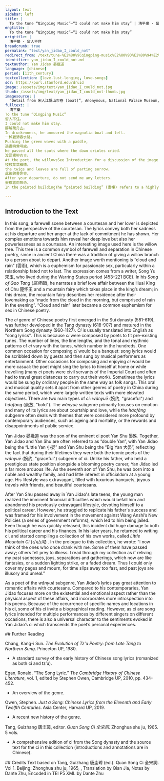 ```yaml
---
layout: text
sidebar: left
title: |
  To the tune “Qingping Music”—“I could not make him stay” | 清平樂 · 留人不住
engtitle: |
  To the tune “Qingping Music”—“I could not make him stay”
origtitle: |
  清平樂 · 留人不住
breadcrumb: true
permalink: "text/yan_jidao_I_could_not"
redirect_from: /text/tune-%E2%80%9Cqingping-music%E2%80%9D%E2%80%94%E2%80%9Ci-could-not-make-him-stay%E2%80%9D
identifier: yan_jidao_I_could_not.md
textauthor: Yan Jidao 晏幾道
language: [chinese]
period: [11th_century]
textcollection: [love-lust-longing, love-songs]
sdr: https://purl.stanford.edu/druid 
image: /assets/img/text/yan_jidao_I_could_not.jpg
thumb: /assets/img/text/yan_jidao_I_could_not-thumb.jpg
imagesource: |
  “Detail from 宋人江帆山市卷 (boat)”, Anonymous, National Palace Museum, Accession Number: K2A001004N000000000PAB [Public Domain]
fulltext: |
  清平樂
To the tune “Qingping Music”
留人不住。
I could not make him stay.
醉解蘭舟去。
In drunkenness, he unmoored the magnolia boat and left.
一棹碧濤春水路。
Pushing the green waves with a paddle,
過盡曉鶯啼處。
he passed all the spots where the dawn orioles cried.
渡頭楊柳青青。
At the port, the willowsSee Introduction for a discussion of the image of willow trees. are green;
枝枝葉葉離情。
the twigs and leaves are full of parting sorrow.
此後錦書休寄，
After your departure, do not send me any letters.
畫樓雲雨無憑。
In the painted buildingThe “painted building” (畫樓) refers to a highly ornate building. It implies a place of entertainment or a brothel, as it was a well-known trope that such establishments were so profitable that their buildings were often the most expensively and lavishly decorated in the town or city., cloud and rainSee Introduction for a discussion of the term "cloud and rain" (雲雨). does not mean commitment.

--- 
```

## Introduction to the Text 
<p><meta charset="utf-8" />In this song, a farewell scene between a courtesan and her lover is depicted from the perspective of the courtesan. The lyrics convey both her sadness at his departure and her anger at the lack of commitment he has shown. Her complex emotions towards him reveal her deep love but also her powerlessness as a courtesan. An interesting image used here is the willow tree. This tree is a common symbol of farewell and separation in Chinese poetry, since in ancient China there was a tradition of giving a willow branch to a person about to depart. Another image worth mentioning is “cloud and rain” (雲雨), which is a euphemism for passionate sex, particularly within a relationship fated not to last. The expression comes from a writer, Song Yu 宋玉, who lived during the Warring States period (453–221 BCE). In his <em>Song of Gao Tang</em> (<em>高唐赋</em>), he narrates a brief love affair between the Huai King of Chu 楚怀王 and a mountain fairy which takes place in the king’s dream; in this dream, the mountain fairy describes her residence after their lovemaking as “made from the cloud in the morning, but comprised of rain in the evening”. “Cloud and rain” later became a common euphemism for sex in Chinese poetry.</p> <p>The <em>ci</em> genre of Chinese poetry first emerged in the Sui dynasty (581-619), was further developed in the Tang dynasty (618-907) and matured in the Northern Song dynasty (960-1127). <em>Ci</em> is usually translated into English as "song lyrics". This is because <em>ci</em> were composed by poets to fit pre-existing tunes. The number of lines, the line lengths, and the tonal and rhythmic patterns of <em>ci</em> vary with the tunes, which number in the hundreds. One common occasion for composing <em>ci</em> would be a banquet: song lyrics would be scribbled down by guests and then sung by musical performers as entertainment. Other occasions for composing and enjoying <em>ci</em> would be more casual: the poet might sing the lyrics to himself at home or while travelling (many <em>ci</em> poets were civil servants of the Imperial Court and often had to travel great distances to carry out their work). Sometimes the lyrics would be sung by ordinary people in the same way as folk songs. This oral and musical quality sets it apart from other genres of poetry in China during the same period, which were largely written texts with more elevated objectives. There are two main types of <em>ci</em>: <em>wǎnyuē</em> (婉约, "graceful") and <em>háofàng</em> (豪放, "bold"). The <em>wǎnyuē</em> subgenre primarily focuses on emotion and many of its lyrics are about courtship and love, while the<em> háofàng</em> subgenre often deals with themes that were considered more profound by contemporary audiences, such as ageing and mortality, or the rewards and disappointments of public service.</p> <p><meta charset="utf-8" /></p> <p dir="ltr">Yan Jidao 晏幾道 was the son of the eminent ci poet Yan Shu 晏殊. Together, Yan Jidao and Yan Shu are often referred to as “double Yan”, with Yan Jidao being the “Little Yan 小晏” and Yan Shu being the “Big Yan 大晏”, reflecting the fact that during their lifetimes they were both the iconic poets of the <em>wǎnyuē</em> (婉约, "graceful") subgenre of ci. Unlike his father, who held a prestigious state position alongside a blooming poetry career, Yan Jidao led a far more arduous life. As the seventh son of Yan Shu, he was born into a noble and wealthy family, and had little interest in officialdom at a young age. His lifestyle was extravagant, filled with luxurious banquets, joyous travels with friends, and beautiful courtesans.</p> <p dir="ltr">After Yan Shu passed away in Yan Jidao's late teens, the young man realized the imminent financial difficulties which would befall him and abandoned his previously extravagant lifestyle, devoting himself to a political career. However, he struggled to replicate his father's success and was framed for his involvement in the movement against Wang Anshi’s New Policies (a series of government reforms), which led to him being jailed. Even though he was quickly released, this incident did huge damage to both his political career and his finances. In his later years, he returned to writing ci, and started compiling a collection of his own works, called <em>Little Mountain Ci</em> (<em>小山词</em>) . In the prologue to this collection, he wrote: “I now think of the ones who once drank with me. Some of them have passed away; others fell prey to illness. I read through my collection as if reliving my past sadnesses, joys, separations and gatherings, which now are like fantasies, or a sudden lighting strike, or a faded dream. Thus I could only cover my pages and mourn, for time slips away too fast, and past joys are illusory and unreal.”</p> <p dir="ltr">As a poet of the <em>wǎnyuē </em>subgenre, Yan Jidao’s lyrics pay great attention to romantic affairs with courtesans. Compared to his contemporaries, Yan Jidao focuses more on the existential and emotional aspect rather than the physical aspect of these affairs, and incorporates more introspection into his poems. Because of the occurrence of specific names and locations in his ci, some of his ci invite a biographical reading. However, as ci are song lyrics intended for multiple performances by different singers on different occasions, there is also a universal character to the sentiments evoked in Yan Jidao’s ci which transcends the poet’s personal experiences.</p>
## Further Reading 
<p>Chang, Kang-i Sun. <em>The Evolution of Tz’u Poetry: from Late Tang to Northern Sung</em>. Princeton UP, 1980.</p> <ul> <li>A standard survey of the early history of Chinese song lyrics (romanized as both ci and tz’u).</li> </ul> <p>Egan, Ronald. “The Song Lyric.” <em>The Cambridge History of Chinese Literature</em>, vol. 1, edited by Stephen Owen, Cambridge UP, 2010, pp. 434-452.</p> <ul> <li>An overview of the genre.</li> </ul> <p>Owen, Stephen. <em>Just a Song: Chinese Lyrics from the Eleventh and Early Twelfth Centuries</em>. Asia Center, Harvard UP, 2019.</p> <ul> <li>A recent new history of the genre.</li> </ul> <p>Tang, Guizhang 唐圭璋, editor. <em>Quan Song Ci 全宋詞</em>. Zhonghua shu ju, 1965. 5 vols.</p> <ul> <li>A comprehensive edition of ci from the Song dynasty and the source text for the ci in this collection (introductions and annotations are in Chinese).</li> </ul>
## Credits
Text based on Tang, Guizhang 唐圭璋 (ed.). Quan Song Ci 全宋詞. Vol 1. Beijing: Zhonghua shu ju, 1965, , Translation by Qian Jia, Notes by Dante Zhu, Encoded in TEI P5 XML by Dante Zhu
